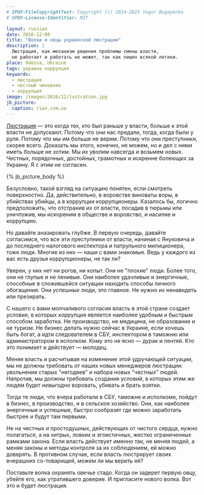 ```yaml
---
# SPDX-FileCopyrightText: Copyright (c) 2014-2025 Yegor Bugayenko
# SPDX-License-Identifier: MIT

layout: russian
date: 2016-12-08
title: "Волки и овцы украинской люстрации"
description: |
  Люстрация, как механизм решения проблемы смены власти,
  не работает и работать не может, так как лишен всякой логики.
place: Odessa, Ukraine
tags: украина коррупция
keywords:
  - люстрация
  - честный чиновник
  - коррупция
image: /images/2016/12/lustration.jpg
jb_picture:
  caption: rian.com.ua
---
```


[Люстрация](https://ru.wikipedia.org/wiki/%D0%9B%D1%8E%D1%81%D1%82%D1%80%D0%B0%D1%86%D0%B8%D1%8F)
&mdash; это когда тех, кто был раньше у власти, больше к этой власти не допускают.
Потому что они нас предали, тогда, когда были у руля. Потому что мы
им больше не верим. Потому что они преступники, скорее всего. Доказать
мы этого, конечно, не можем, но и дел с ними иметь больше не хотим. Мы их
уволим навсегда и возьмем новых. Честных, порядочных, достойных, грамотных и
искренне болеющих за Украину. Я с этим не согласен.

<!--more-->

{% jb_picture_body %}

Безусловно, такой взгляд на ситуацию понятен, если смотреть поверхностно. Да,
действительно, в воровстве виноваты воры, в убийствах убийцы, а в коррупции
коррупционеры. Казалось бы, логично предположить, что отстранив их от власти,
посадив в тюрьмы или уничтожив, мы искореним в обществе и воровство, и насилие
и коррупцию.

Но давайте аназировать глубже. В первую очередь, давайте согласимся, что все
эти преступники от власти, начиная с Януковича и до последнего налогового
инспектора и патрульного милиционера, тоже люди. Многие из них &mdash; наши с вами
знакомые. Ведь у каждого из вас есть друзья коррупционеры, не так ли?

Уверен, у них нет ни рогов, ни копыт. Они не "плохие" люди. Более того, они не глупые
и не ленивые. Они наиболее удачливые и энергичные, способные в сложившейся
ситуации находить способы личного обогащения. Они _успешные_ люди, это главное.
Не нужно их ненавидеть или презирать.

С нашего с вами молчаливого согласия власть в этой стране создает условия,
в которых коррупция является наиболее удобным и быстрым способом заработка.
Не производство, не медицина, не образование и не туризм. Не бизнес делать
нужно сейчас в Украине, если хочешь быть богат, а идти следователем в СБУ,
инспектором в таможню или администратором в исполком. Кому это не ясно &mdash;
дурак и лентяй. Кто это понимает и действует &mdash; молодец.

Меняя власть и расчитывая на изменение этой удручающей ситуации, мы не должны
требовать от наших новых менеджеров люстрации: увольнения старых
"негодяев" и набора новых "честных" людей. Напротив, мы должны требовать
создания условий, в которых этим же людям будет _невыгодно_ воровать,
убивать и брать взятки.

Тогда те люди, что вчера работали в СБУ, таможне и исполкоме, пойдут в бизнес,
в производство, и в сельское хозяйство. Они, как наиболее энергичные и успешные,
быстро сообразят где можно заработать быстрее и будут там первыми.

Не на честных и простодушных, действующих от чистого сердца, нужно полагаться,
а на хитрых, ловких и эгоистичных, жестко ограниченных рамками закона. Если
власть действует именно так, не меняя людей, а меняя законы и методы контроля
за их соблюдением, ей можно доверять. В противном случае, если власть
люстрирует своих вчерашних со-товарищей, можем ли мы верить ей?

Поставьте волка охранять овечье стадо. Когда он задерет первую овцу, убейте его,
как утратившего доверие. И пригласите нового волка. Вот это и будет люстрация.

